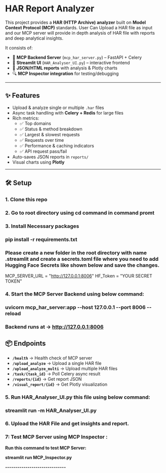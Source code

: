 
# HAR Report Analyzer

This project provides a **HAR (HTTP Archive) analyzer** built on **Model Context Protocol (MCP)** standards.
User Can Upload a HAR file as input and our MCP server will provide in depth analysis of HAR file with reports and deep analytical insights.

It consists of:
- 🚀 **MCP Backend Server** (`mcp_har_server.py`) – FastAPI + Celery  
- 🎨 **Streamlit UI** (`HAR_Analyser_UI.py`) – interactive frontend  
- 📑 **JSON/HTML reports** with analysis & Plotly charts  
- 🔍 **MCP Inspector integration** for testing/debugging  

---

## ✨ Features
- Upload & analyze single or multiple `.har` files  
- Async task handling with **Celery + Redis** for large files  
- Rich metrics:  
  - ✅ Top domains  
  - ✅ Status & method breakdown  
  - ✅ Largest & slowest requests  
  - ✅ Requests over time  
  - ✅ Performance & caching indicators  
  - ✅ API request pass/fail  
- Auto-saves JSON reports in `reports/`  
- Visual charts using **Plotly**  

---

## 🛠️ Setup

### 1. Clone this repo
### 2. Go to root directory using cd command in command promt
### 3. Install Necessary packages
 ### pip install -r requirements.txt

### Please create a new folder in the root directory with name .streamlit and create a secrets.toml file where you need to add Hugging Face Secrets  like shown below and save the changes.
MCP_SERVER_URL = "http://127.0.0.1:8006"
HF_Token = "YOUR SECRET TOKEN"

 
### 4. Start the MCP Server Backend using below command:

  ### uvicorn mcp_har_server:app --host 127.0.0.1 --port 8006 --reload
  ### Backend runs at → http://127.0.0.1:8006

## 📦 Endpoints

- **`/health`** → Health check of MCP server
- **`/upload_analyze`** → Upload a single HAR file
- **`/upload_analyze_multi`** → Upload multiple HAR files
- **`/task/{task_id}`** → Poll Celery async result
- **`/reports/{id}`** → Get report JSON
- **`/visual_report/{id}`** → Get Plotly visualization


### 5.  Run HAR_Analyser_UI.py this file using below command: 

 ### streamlit run -m HAR_Analyser_UI.py
 
### 6. Upload the HAR File and get insights and report.

### 7: Test MCP Server using MCP Inspector :

**Run this command to test MCP Server:**

**streamlit run MCP_Inspector.py**


**------------------------------**



